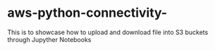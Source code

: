 # aws-python-connectivity-
This is to showcase how to upload and download file into S3 buckets through Jupyther Notebooks

